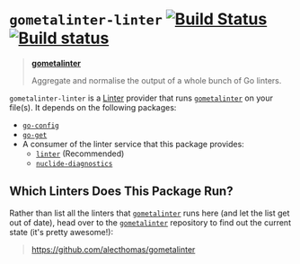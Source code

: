# `gometalinter-linter` [![Build Status](https://travis-ci.org/joefitzgerald/gometalinter-linter.svg?branch=master)](https://travis-ci.org/joefitzgerald/gometalinter-linter) [![Build status](https://ci.appveyor.com/api/projects/status/u94yqsase23bydtb/branch/master?svg=true)](https://ci.appveyor.com/project/joefitzgerald/gometalinter-linter/branch/master)

> **[gometalinter](https://github.com/alecthomas/gometalinter)**
>
> Aggregate and normalise the output of a whole bunch of Go linters.

`gometalinter-linter` is a [Linter](https://atom.io/packages/linter) provider that runs [`gometalinter`](https://github.com/alecthomas/gometalinter) on your file(s). It depends on the following packages:

* [`go-config`](https://atom.io/packages/go-config)
* [`go-get`](https://atom.io/packages/go-get)
* A consumer of the linter service that this package provides:
  * [`linter`](https://atom.io/packages/linter) (Recommended)
  * [`nuclide-diagnostics`](https://atom.io/packages/nuclide-installer)

## Which Linters Does This Package Run?

Rather than list all the linters that [`gometalinter`](https://github.com/alecthomas/gometalinter) runs here (and let the list get out of date), head over to the [`gometalinter`](https://github.com/alecthomas/gometalinter) repository to find out the current state (it's pretty awesome!):

> https://github.com/alecthomas/gometalinter
